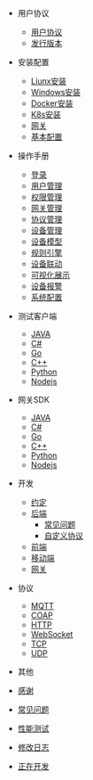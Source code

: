- 用户协议
   - [用户协议](agreement.md)
   - [发行版本](version.md)

- 安装配置
  - [Liunx安装](liunx.md)
  - [Windows安装](windows.md)
  - [Docker安装](docker.md)
  - [K8s安装](k8s.md)
  - [网关](gateway.md)
  - [基本配置](docker.md)

- 操作手册
  - [登录](more-pages.md)
  - [用户管理](custom-navbar.md)
  - [权限管理](custom-navbar.md)
  - [网关管理](custom-navbar.md)
  - [协议管理](custom-navbar.md)
  - [设备管理](custom-navbar.md)
  - [设备模型](custom-navbar.md)
  - [规则引擎](custom-navbar.md)
  - [设备联动](custom-navbar.md)
  - [可视化展示](custom-navbar.md)
  - [设备报警](custom-navbar.md)
  - [系统配置](custom-navbar.md)
- 测试客户端
    - [JAVA](backend.md)
    - [C#](backend.md)
    - [Go](backend.md)
    - [C++](backend.md)
    - [Python](backend.md)
    - [Nodejs](backend.md)
- 网关SDK
    - [JAVA](backend.md)
    - [C#](backend.md)
    - [Go](backend.md)
    - [C++](backend.md)
    - [Python](backend.md)
    - [Nodejs](backend.md)
- 开发
  - [约定](backend.md)
  - [后端](backend.md)
    - [常见问题](pro.md)
    - [自定义协议](pro.md)
  - [前端](frontend.md)
  - [移动端](flutter.md)
  - [网关](gateway.md)
- 协议
    - [MQTT](backend.md)
    - [COAP](backend.md)
    - [HTTP](coap.md)
    - [WebSocket](websocket.md)
    - [TCP](tcp.md)
    - [UDP](udp.md)
- 其他
- [感谢](issue.md)
- [常见问题](issue.md)
- [性能测试](test.md)
- [修改日志](changelog.md)
- [正在开发](todo.md)
